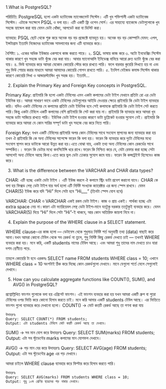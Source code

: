 1.What is PostgreSQL?

পরিচিতি:
PostgreSQL হলো একটা ড্যাটাবেজ ম্যানেজমেন্ট সিস্টেম। এটি খুব শক্তিশালী একটা ড্যাটাবেজ সিস্টেম। এটাকে সংক্ষেপে PSQL ও বলা হয়। এটি একটি ফ্রি ওপেন সোর্স। এর সাহায্যে ব্যাকেন্ডে ডেটাগুলোকে খুব সহজে হ্যান্ডেল করা যায় যেমন ডেটা খোঁজা, আপডেট করা বা ডিলিট করা।

ব্যাবহার:
PSQL ছোট থেকে শুরু করে অনেক বড় বড় প্রজেক্টে ব্যাবহৃত হয়। অনেক বড় বড় কোম্পানি যেমন: এপল, ইন্সটাগ্রাম ইত্যাদি নিজেদের ড্যাটাবেজ সামলানোর জন্য এটি ব্যাবহার করে।

বৈশিষ্ট্য:
১. একের অধিক ইউজার একসাথে কাজ করতে পারে।
২. SQL ভাষায় কাজ করে
৩. অটো ইনডেক্সিং সিস্টেম থাকার কারণে খুব সহজে ডাটা খুঁজে বের করা যায়। আবার ম্যানোআলি ইনিডেক্স বানিয়ে আরো দ্রুত ড্যাটা খুঁজে বের করা যায়।
৪. ভিউ ব্যাবহার করে আমরা যেকোন কোয়েরি স্টোর করে রাখতে পারি। ফলে বারবার কুয়েরি লিখতে হয় না এবং শুধু ভিউ শেয়ার করার মাধ্যমে আমরা আমাদের কোয়েরি গোপন রাখতে পারি।
৫. ইংলিশ বেইজড কমান্ড সিস্টেম থাকার কারণে কোয়েরি লিখা ও আন্ডারস্ট্যান্ডিং খুব সহজ হয়।
ইত্যাদি...

2.  Explain the Primary Key and Foreign Key concepts in PostgreSQL.

Primary Key: প্রাইমারি কি হলো একটা টেবিলের এমন একটা কলামের ডেটা টাইপ যেখানে প্রতিটা রো এর ডেটা ইউনিক হয়। আমরা সাধারণ ভাবে একটা টেবিলের ডেটাগুলোর আইডি দেওয়ার ক্ষেত্রে প্রাইমারি কি ডেটা টাইপ ব্যাবহার করি। যদিও একটা টেবিলের যে কলামের প্রতিটা ডেটা ইউনিক হবে সেই কলামকে প্রাইমারি কি ডেটা টাইপ সেট করতে পারি।কিন্তু একটা টেবিলে একটি কলামের বেশি প্রাইমারি কি সেট করা যায় না।
প্রাইমারি কি ব্যাবহার করে আমরা খুব সহজে ডাটা সাজিয়ে রাখতে পারি। ইউনিক ডেটা টাইপ হওয়ার কারণে ডাটা ডুপ্লিকেট হওয়ার সুযোগ নেই। প্রাইমারি কি ব্যাবহার করে আমরা যে কোন সারির সম্পূর্ণ ডাটা খুব সহজে বের করে নিতে পারি।

Foreign Key: যখন একটি টেবিলের প্রাইমারি অপর কোন টেবিলের সাথে সংযোগ স্থাপনের জন্য ব্যাবহার করা হয় তখন ঐ প্রাইমারি কি কে অন্য টেবিলের সাপেক্ষে ফরেন কি বলা হয়। ফরেন কি ব্যাবহার করে দুটো টেবিলের মধ্যে সংযোগ স্থাপন করে ডাটাকে আরো উন্নত করা হয়।এতে বোঝা যায়, একটা তথ্য অন্য টেবিলের কোন রেকর্ডের সাথে সম্পর্কিত।। ফরেন কি ডেটার মধ্যে কনসিটেন্সি ধরে রাখে।ফরেন কি নিশ্চিত করে যে, যেটা রেফার করা হচ্ছে সেটা আসলেই অন্য টেবিলে আছে কিনা।এতে করে ভুল ডেটা ঢোকার সুযোগ কমে যায়। ফরেন কি কন্সট্রেইন্ট হিসেবেও কাজ করে।

3.  What is the difference between the VARCHAR and CHAR data types?

CHAR: এটি হচ্ছে একটা ডেটা টাইপ । এটি ইউজ করলে ঐ কলামে স্ট্রিং ডাটা প্রবেশ করানো যাবে। CHAR কে বলা হয় ফিক্সড লেন্থ ডেটা টাইপ যার অর্থ হলো এটি নির্দিষ্ট সংখ্যাক ক্যারেক্টার এর জন্য স্পেস রাখবে। যেমন CHAR(5) ইউজ করে যদি “Hi” দিলে সেটা হবে “Hi\_\_\_” (তিনটা স্পেস যোগ হবে)

VARCHAR: CHAR ও VARCHAR একই রকম ডেটা টাইপ। কাজ ও প্রায় একই। পার্থক্য হচ্ছে এটা extra space নেয় না।কারণ এটা ভ্যারিয়েবল লেন্থ ডেটা টাইপ-মানে যতটুকু দরকার ততটুকুই ব্যবহার করে। যেমন VARCHAR(5) দিয়ে “Hi” দিলে সেটা “Hi”-ই থাকবে, আর কোন অতিরিক্ত জায়গা নিবে না।

4. Explain the purpose of the WHERE clause in a SELECT statement.

WHERE clause-এর কাজ হলো — ডেটাবেস থেকে শুধুমাত্র নির্দিষ্ট শর্ত অনুযায়ী তথ্য (data) বাছাই করে আনা।যখন আমরা কোনো টেবিল থেকে সব রেকর্ড না তুলে, শুধু নির্দিষ্ট কিছু রেকর্ড দেখতে চাই — তখনই WHERE ব্যবহার করা হয়।
মনে করি, একটি students নামের টেবিল আছে। এবং আমরা শুধু তাদের নাম দেখতে চাও যারা দশম শ্রেণীতে পড়ে.

তাহলে কোয়েরি টা হবে এরকমঃ
SELECT name FROM students
WHERE class = 10;
এখানে WHERE class = 10 অংশটাই ঠিক করে দিচ্ছে কোন রেকর্ডগুলো দেখাবে। মানে যেগুলো শর্তে মেলে সেগুলোই দেখাবে।

5. How can you calculate aggregate functions like COUNT(), SUM(), and AVG() in PostgreSQL?

প্রশ্নোল্লিখিত ফাংশন গুলোকে বলা হয় এগ্রিগেট ফাংশন। এই ফাংশন ব্যবহার করা হয় যখন আমরা একটি গ্রুপ বা পুরো টেবিলের ওপর ভিত্তি করে কোনো হিসাব করতে চাই।  মনে করি আমার একটি students টেবিল আছে। এর ভিত্তিতে ফাংশন গুলো ব্যাবহার করে দেখানো হলো।
 COUNT() → মোট কতটি রেকর্ড আছে তা গণনা করা যায়

    উদাহরণঃ 
    Query: SELECT COUNT(*) FROM students;
    Output: এটা students টেবিলে মোট কয়টি রেকর্ড আছে তা দেখাবে।

SUM() → সব মান যোগ করে
    উদাহরণঃ 
    Query: SELECT SUM(marks) FROM students;
    Output: এটা সব স্টুডেন্টের marks কলামের মান যোগফল দেখাবে।

AVG() → গড় মান বের করে
    উদাহরণঃ 
    Query: SELECT AVG(age) FROM students;
    Output: এটা সব স্টুডেন্টের age এর গড় দেখাবে।

আমরা চাইলে WHERE clause ব্যাবহার করে ফিল্টার করে হিসাব করতে পারি।

    উদাহরণঃ
    Query: SELECT AVG(marks) FROM students WHERE class = 10;
    Output: শুধু ১০ম শ্রেণির ছাত্রদের গড় নাম্বার দেখাবে।